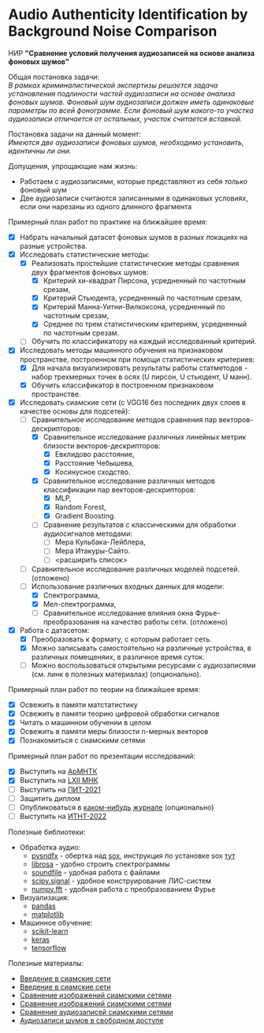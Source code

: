 # Audio Authenticity Identification by Background Noise Comparison
НИР **"Сравнение условий получения аудиозаписей на основе анализа фоновых шумов"**  

Общая постановка задачи:  
*В рамках криминалистической экспертизы решается задача установления подлиности частей аудиозаписи на основе анализа фоновых шумов. Фоновый шум аудиозаписи должен иметь одинаковые параметры по всей фонограмме. Если фоновый шум какого-то участка аудиозаписи отличается от остальных, участок считается вставкой.*

Постановка задачи на данный момент:  
*Имеются две аудиозаписи фоновых шумов, необходимо установить, идентичны ли они.*

Допущения, упрощающие нам жизнь:
* Работаем с аудиозаписями, которые представляют из себя *только* фоновый шум
* Две аудиозаписи считаются записанными в одинаковых условиях, если они нарезаны из одного длинного фрагмента
 
Примерный план работ  по практике на ближайшее время:
- [x] Набрать начальный датасет фоновых шумов в разных локациях на разные устройства.
- [x] Исследовать статистические методы:
  - [x] Реализовать простейшие статистические методы сравнения двух фрагментов фоновых шумов:
    - [x] Критерий хи-квадрат Пирсона, усредненный по частотным срезам,
    - [x] Критерий Стьюдента, усредненный по частотным срезам,
    - [x] Критерий Манна-Уитни-Вилкоксона, усредненный по частотным срезам,
    - [x] Среднее по трем статистическим критериям, усредненный по частотным срезам.
  - [ ] Обучить по классификатору на каждый исследованный критерий.
- [x] Исследовать методы машинного обучения на признаковом пространстве, построенном при помощи статистических критериев:    
  - [x] Для начала визуализировать результаты работы статметодов - набор трехмерных точек в осях (U пирсон, U стьюдент, U манн).
  - [x] Обучить классификатор в построенном признаковом пространстве.
- [x] Исследовать сиамские сети (с VGG16 без последних двух слоев в качестве основы для подсетей):
  - [ ] Сравнительное исследование методов сравнения пар векторов-дескрипторов:
    - [x] Сравнительное исследование различных линейных метрик близости векторов-дескрипторов:
       - [x] Евклидово расстояние,
       - [x] Расстояние Чебышева,
       - [x] Косинусное сходство.
     - [x] Сравнительное исследование различных методов классификации пар векторов-дескрипторов:
       - [x] MLP,
       - [x] Random Forest,
       - [x] Gradient Boosting.       
     - [ ] Сравнение результатов с классическими для обработки аудиосигналов методами:
       - [ ] Мера Кульбака-Лейблера,
       - [ ] Мера Итакуры-Сайто.
       - [ ] <расширить список>
  - [ ] Cравнительное исследование различных моделей подсетей. (отложено)   
  - [ ] Использование различных входных данных для модели:
    - [x] Спектрограмма,
    - [x] Мел-спектрограмма,
    - [ ] Сравнительное исследование влияния окна Фурье-преобразования на качество работы сети. (отложено)
- [x] Работа с датасетом:
  - [x] Преобразовать к формату, с которым работает сеть.
  - [x] Можно записывать самостоятельно на различные устройства, в различных помещеняих, в различное время суток.
  - [ ] Можно воспользоваться открытыми ресурсами с аудиозаписями (см. линк в полезных материалах) (опционально).
  
Примерный план работ по теории на ближайшее время:  
- [x] Освежить в памяти матстатистику  
- [x] Освежить в памяти теорию цифровой обработки сигналов  
- [x] Читать о машинном обучении в целом  
- [x] Освежить в памяти меры близости n-мерных векторов
- [x] Познакомиться с сиамскими сетями

Примерный план работ по презентации исследований:
- [x] Выступить на [АрМНТК](https://miem.hse.ru/armntk/)
- [x] Выступить на [LXII МНК](https://ssau.ru/events/1127-lxxi-molodezhnaya-nauchnaya-konferentsiya-posvyashchennaya-60-letiyu-poleta-v-kosmos-yua-gagarina)
- [ ] Выступить на [ПИТ-2021](https://ssau.ru/events/1137-mezhdunarodnaya-nauchno-tekhnicheskaya-konferentsiya-perspektivnye-informatsionnye-tekhnologii-pit-2021)
- [ ] Защитить диплом 
- [ ] Опубликоваться в [каком-нибудь](https://www.springer.com/journal/12005) [журнале](http://www.computeroptics.ru/) (опционально)
- [ ] Выступить на [ИТНТ-2022](http://itnt-conf.org/index.php)

Полезные библиотеки:
  * Обработка аудио:
    * [pysndfx](https://pypi.org/project/pysndfx/) - обертка над [sox](http://sox.sourceforge.net/), инструкция по установке sox [тут](https://stackoverflow.com/questions/17667491/how-to-use-sox-in-windows)
    * [librosa](https://librosa.org/doc/latest/index.html) - удобно строить спектрограммы
    * [soundfile](https://pysoundfile.readthedocs.io/en/latest/) - удобная работа с файлами
    * [scipy.signal](https://docs.scipy.org/doc/scipy/reference/signal.html#module-scipy.signal) - удобное конструирование ЛИС-систем
    * [numpy.fft](https://numpy.org/doc/stable/reference/routines.fft.html) - удобная работа с преобразованием Фурье
  * Визуализация:
    * [pandas](https://pandas.pydata.org/docs/)
    * [matplotlib](https://matplotlib.org/3.3.1/contents.html)
  * Машинное обучение:
    * [scikit-learn](https://scikit-learn.org/stable/)
    * [keras](https://keras.io/)
    * [tensorflow](https://www.tensorflow.org/)

Полезные материалы:
 * [Введение в сиамские сети](https://towardsdatascience.com/a-friendly-introduction-to-siamese-networks-85ab17522942)
 * [Введение в сиамские сети](https://towardsdatascience.com/one-shot-learning-with-siamese-networks-using-keras-17f34e75bb3d)
 * [Сравнение изображений сиамскими сетями](https://www.pyimagesearch.com/2020/12/07/comparing-images-for-similarity-using-siamese-networks-keras-and-tensorflow/)
 * [Сравнение изображений сиамскими сетями](https://www.researchgate.net/publication/320055318_Image_similarity_using_Deep_CNN_and_Curriculum_Learning)
 * [Сравнение аудиозаписей сиамскими сетями](https://towardsdatascience.com/calculating-audio-song-similarity-using-siamese-neural-networks-62730e8f3e3d)
 * [Аудиозаписи шумов в свободном доступе](https://annotator.freesound.org/fsd/explore/%252Fm%252F093_4n/)
